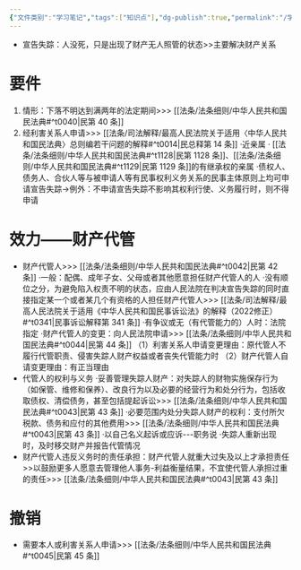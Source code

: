 ```yaml
---
{"文件类别":"学习笔记","tags":["知识点"],"dg-publish":true,"permalink":"/学习笔记/知识点/宣告失踪/","dgPassFrontmatter":true,"noteIcon":""}
---
```


- 宣告失踪：人没死，只是出现了财产无人照管的状态>>主要解决财产关系

# 要件
1. 情形：下落不明达到满两年的法定期间>>> [[法条/法条细则/中华人民共和国民法典#^t0040\|民第 40 条]]
2. 经利害关系人申请>>> [[法条/司法解释/最高人民法院关于适用〈中华人民共和国民法典〉总则编若干问题的解释#^t0014\|民总释第 14 条]]
·近亲属
· [[法条/法条细则/中华人民共和国民法典#^t1128\|民第 1128 条]]、[[法条/法条细则/中华人民共和国民法典#^t1129\|民第 1129 条]]的有继承权的亲属
·债权人、债务人、合伙人等与被申请人等有民事权利义务关系的民事主体原则上均可申请宣告失踪→例外：不申请宣告失踪不影响其权利行使、义务履行时，则不得申请
# 效力——财产代管
- 财产代管人>>> [[法条/法条细则/中华人民共和国民法典#^t0042\|民第 42 条]]
·一般：配偶、成年子女、父母或者其他愿意担任财产代管人的人
·没有顺位之分，为避免陷入权责不明的状态，应由人民法院在判决宣告失踪的同时直接指定某一个或者某几个有资格的人担任财产代管人>>> [[法条/司法解释/最高人民法院关于适用《中华人民共和国民事诉讼法》的解释（2022修正）#^t0341\|民事诉讼解释第 341 条]]
·有争议或无（有代管能力的）人时：法院指定
·财产代管人的变更：向人民法院申请>>> [[法条/法条细则/中华人民共和国民法典#^t0044\|民第 44 条]]
（1）利害关系人申请变更理由：原代管人不履行代管职责、侵害失踪人财产权益或者丧失代管能力时
（2）财产代管人自请变更理由：有正当理由
- 代管人的权利与义务
·妥善管理失踪人财产：对失踪人的财物实施保存行为（如保管、维修和保养）、改良行为以及必要的经营行为和处分行为，包括收取债权、清偿债务，甚至包括提起诉讼>>> [[法条/法条细则/中华人民共和国民法典#^t0043\|民第 43 条]]
·必要范围内处分失踪人财产的权利：支付所欠税款、债务和应付的其他费用>>> [[法条/法条细则/中华人民共和国民法典#^t0043\|民第 43 条]]
·以自己名义起诉或应诉---职务说
·失踪人重新出现时，及时移交财产并报告代管情况
- 财产代管人违反义务时的责任承担：财产代管人就重大过失及以上才承担责任>>以鼓励更多人愿意去管理他人事务-利益衡量结果，不宜使代管人承担过重的责任>>> [[法条/法条细则/中华人民共和国民法典#^t0043\|民第 43 条]]
# 撤销
- 需要本人或利害关系人申请>>> [[法条/法条细则/中华人民共和国民法典#^t0045\|民第 45 条]]